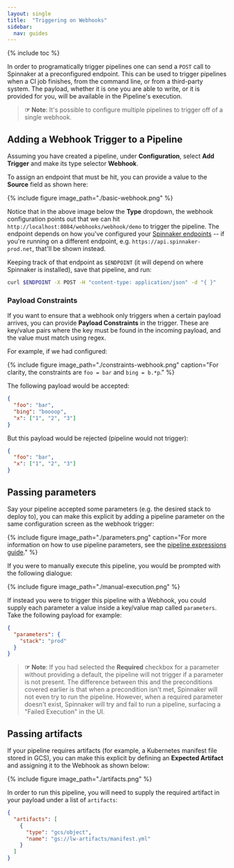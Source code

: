 ```yaml
---
layout: single
title:  "Triggering on Webhooks"
sidebar:
  nav: guides
---
```


{% include toc %}

In order to programatically trigger pipelines one can send a `POST` call to
Spinnaker at a preconfigured endpoint. This can be used to trigger pipelines
when a CI job finishes, from the command line, or from a third-party system.
The payload, whether it is one you are able to write, or it is provided for
you, will be available in the Pipeline's execution.

> __☞ Note__:  It's possible to configure multiple pipelines to trigger off of
> a single webhook.

## Adding a Webhook Trigger to a Pipeline

Assuming you have created a pipeline, under __Configuration__, select __Add
Trigger__ and make its type selector __Webhook__.

To assign an endpoint that must be hit, you can provide a value to the
__Source__ field as shown here:

{%
  include
  figure
  image_path="./basic-webhook.png"
%}

Notice that in the above image below the __Type__ dropdown, the webhook
configuration points out that we can hit
`http://localhost:8084/webhooks/webhook/demo` to trigger the pipeline. The
endpoint depends on how you've configured your [Spinnaker
endpoints](/setup/security) -- if you're running on a different endpoint, e.g.
`https://api.spinnaker-prod.net`, that'll be shown instead.

Keeping track of that endpoint as `$ENDPOINT` (it will depend on where
Spinnaker is installed), save that pipeline, and run:

```bash
curl $ENDPOINT -X POST -H "content-type: application/json" -d "{ }"
```

### Payload Constraints

If you want to ensure that a webhook only triggers when a certain payload
arrives, you can provide __Payload Constraints__ in the trigger. These are
key/value pairs where the key must be found in the incoming payload, and the
value must match using regex.

For example, if we had configured:

{%
  include
  figure
  image_path="./constraints-webhook.png"
  caption="For clarity, the constraints are `foo = bar` and `bing = b.*p`."
%}

The following payload would be accepted:

```json
{
  "foo": "bar",
  "bing": "boooop",
  "x": ["1", "2", "3"]
}
```

But this payload would be rejected (pipeline would not trigger):

```json
{
  "foo": "bar",
  "x": ["1", "2", "3"]
}
```

## Passing parameters

Say your pipeline accepted some parameters (e.g. the desired stack to deploy
to), you can make this explicit by adding a pipeline parameter on the same
configuration screen as the webhook trigger:

{%
  include
  figure
  image_path="./parameters.png"
  caption="For more information on how to use pipeline parameters, see the
  [pipeline expressions guide](/guides/user/pipeline-expressions)."
%}

If you were to manually execute this pipeline, you would be prompted with the
following dialogue:

{%
  include
  figure
  image_path="./manual-execution.png"
%}

If instead you were to trigger this pipeline with a Webhook, you could supply
each parameter a value inside a key/value map called `parameters`. Take the
following payload for example:

```json
{
  "parameters": {
    "stack": "prod"
  }
}
```

> __☞ Note__: If you had selected the __Required__ checkbox for a parameter
> without providing a default, the pipeline will not trigger if a parameter is
> not present. The difference between this and the preconditions covered
> earlier is that when a precondition isn't met, Spinnaker will not even try to
> run the pipeline. However, when a required parameter doesn't exist, Spinnaker
> will try and fail to run a pipeline, surfacing a "Failed Execution" in the
> UI.

## Passing artifacts

If your pipeline requires artifacts (for example, a Kubernetes manifest file
stored in GCS), you can make this explicit by defining an __Expected Artifact__
and assigning it to the Webhook as shown below:

{%
  include
  figure
  image_path="./artifacts.png"
%}

In order to run this pipeline, you will need to supply the required artifact in
your payload under a list of `artifacts`:

```json
{
  "artifacts": [
    {
      "type": "gcs/object",
      "name": "gs://lw-artifacts/manifest.yml"
    }
  ]
}
```
